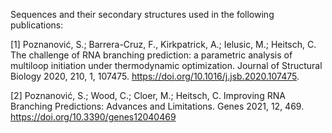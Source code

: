 Sequences and their secondary structures used in the following publications:

[1] Poznanović, S.; Barrera-Cruz, F., Kirkpatrick, A.; Ielusic, M.; Heitsch, C. The challenge of RNA branching prediction: a parametric analysis of multiloop initiation under thermodynamic optimization. Journal of Structural Biology 2020, 210, 1, 107475.
https://doi.org/10.1016/j.jsb.2020.107475.

[2] Poznanović, S.; Wood, C.; Cloer, M.; Heitsch, C. Improving RNA Branching Predictions: Advances and Limitations. Genes 2021, 12, 469. https://doi.org/10.3390/genes12040469

